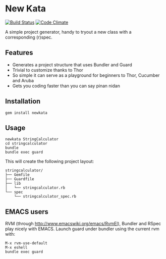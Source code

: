 New Kata
========
[![Build Status](https://travis-ci.org/ameuret/newkata.png?branch=master)](https://travis-ci.org/ameuret/newkata)
[![Code Climate](https://codeclimate.com/github/ameuret/newkata.png)](https://codeclimate.com/github/ameuret/newkata)  
  
  A simple project generator, handy to tryout a new class with a corresponding (r)spec.
  
Features
--------
  
  - Generates a project structure that uses Bundler and Guard
  - Trivial to customize thanks to Thor
  - So simple it can serve as a playground for beginners to Thor, Cucumber and Aruba
  - Gets you coding faster than you can say pinan nidan

Installation
------------
  
    gem install newkata
  
Usage
-----
  
    newkata StringCalculator
    cd stringcalculator
    bundle
    bundle exec guard
  
This will create the following project layout:
  
    stringcalculator/
    ├── Gemfile
    ├── Guardfile
    ├── lib
    │   └── stringcalculator.rb
    └── spec
        └── stringcalculator_spec.rb


  
EMACS users
-----------      
  
  RVM (through http://www.emacswiki.org/emacs/RvmEl), Bundler and RSpec play nicely with EMACS.
  Launch guard under bundler using the current rvm with:
  
    M-x rvm-use-default
    M-x eshell
    bundle exec guard
        
